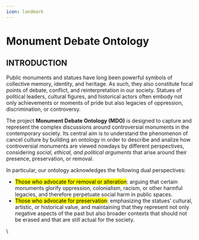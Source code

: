```yaml
---
icon: landmark
---
```


# Monument Debate Ontology

## INTRODUCTION&#x20;

Public monuments and statues have long been powerful symbols of collective memory, identity, and heritage. As such, they also constitute focal points of debate, conflict, and reinterpretation in our society. Statues of political leaders, cultural figures, and historical actors often embody not only achievements or moments of pride but also legacies of oppression, discrimination, or controversy.

The project **Monument Debate Ontology (MDO)** is designed to capture and represent the complex discussions around controversial monuments in the contemporary society. Its central aim is to understand the phenomenon of cancel culture by building an ontology in order to describe and analize how controversial monuments are viewed nowdays by different perspectives, considering _social, ethical, and political arguments_ that arise around their presence, preservation, or removal.

In particular, our ontology acknowledges the following dual perspectives:

* <mark style="color:$danger;background-color:$danger;">Those who advocate for removal or alteration</mark>: arguing that certain monuments glorify oppression, colonialism, racism, or other harmful legacies, and therefore perpetuate social harm in public spaces.
* <mark style="color:$success;background-color:$success;">Those who advocate for preservation</mark>: emphasizing the statues’ cultural, artistic, or historical value, and maintaining that they represent not only negative aspects of the past but also broader contexts that should not be erased and that are still actual for the society.









\

